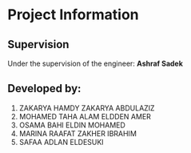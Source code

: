 # Project Information

## Supervision
Under the supervision of the engineer: **Ashraf Sadek**

## Developed by:
1. ZAKARYA HAMDY ZAKARYA ABDULAZIZ
2. MOHAMED TAHA ALAM ELDDEN AMER
3. OSAMA BAHI ELDIN MOHAMED
4. MARINA RAAFAT ZAKHER IBRAHIM
5. SAFAA ADLAN ELDESUKI
